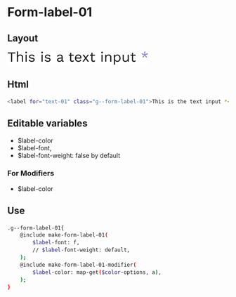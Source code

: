 # Form-label-01

## Layout

![alt text][label-01]

[label-01]: /src/img/global-components/form-fields/label-01.png

## Html

```sh
<label for="text-01" class="g--form-label-01">This is the text input *</label>
```

## Editable variables

- $label-color
- $label-font,
- $label-font-weight: false by default

### For Modifiers

- $label-color

## Use

```sh
.g--form-label-01{
    @include make-form-label-01(
        $label-font: f,
        // $label-font-weight: default,
    );
    @include make-form-label-01-modifier(
        $label-color: map-get($color-options, a),
    );
}
```